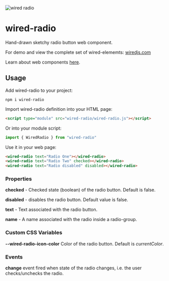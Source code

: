 ![wired radio](https://wiredjs.github.io/wired-elements/images/radio.png)

# wired-radio
Hand-drawn sketchy radio button web component.

For demo and view the complete set of wired-elememts: [wiredjs.com](http://wiredjs.com/)

Learn about web components [here](https://www.webcomponents.org/introduction).

## Usage

Add wired-radio to your project:
```
npm i wired-radio
```
Import wired-radio definition into your HTML page:
```html
<script type="module" src="wired-radio/wired-radio.js"></script>
```
Or into your module script:
```javascript
import { WiredRadio } from "wired-radio"
```

Use it in your web page:
```html
<wired-radio text="Radio One"></wired-radio>
<wired-radio text="Radio Two" checked></wired-radio>
<wired-radio text="Radio disabled" disabled></wired-radio>
```

### Properties

**checked** - Checked state (boolean) of the radio button. Default is false.

**disabled** - disables the radio button. Default value is false. 

**text** - Text associated with the radio button.

**name** - A name associated with the radio inside a radio-group.

### Custom CSS Variables

**--wired-radio-icon-color** Color of the radio button. Default is *currentColor*.

### Events
**change** event fired when state of the radio changes, i.e. the user checks/unchecks the radio.

